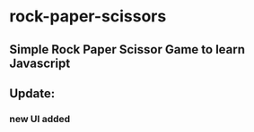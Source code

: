 # rock-paper-scissors
## Simple Rock Paper Scissor Game to learn Javascript
## Update:
### new UI added